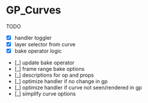 # GP_Curves

TODO  
- [x] handler toggler
- [x] layer selector from curve
- [x] bake operator logic
- [_] update bake operator
- [_] frame range bake options
- [_] descriptions for op and props
- [_] optimize handler if no change in gp
- [_] optimize handler if curve not seen/rendered in gp
- [_] simplify curve options